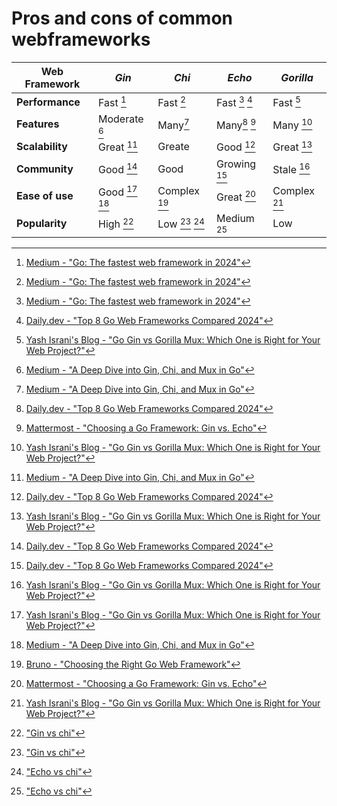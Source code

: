 # Pros and cons of common webframeworks


| **Web Framework** | *Gin*         | *Chi*          | *Echo*         | *Gorilla* |
| ----------------- | -----------   | ---------      | -------------- | --------- |
| **Performance**   | Fast [^1]     | Fast [^1]      | Fast [^1] [^2] | Fast [^3] |
| **Features**      | Moderate [^4] | Many[^4]       | Many[^2] [^5]  | Many [^3] | 
| **Scalability**   | Great [^4]     | Greate        | Good [^2]      | Great [^3] | 
| **Community**     | Good [^2]      | Good          | Growing [^2]   | Stale [^3] | 
| **Ease of use**   | Good [^3] [^4] | Complex [^7]  | Great [^5]     | Complex [^3] | 
| **Popularity**    | High [^6]      | Low [^6] [^8] | Medium [^8]    | Low       | 

[^1]: [Medium - "Go: The fastest web framework in 2024"](https://medium.com/deno-the-complete-reference/go-the-fastest-web-framework-in-2024-dcda4f9e54e6)

[^2]: [Daily.dev - "Top 8 Go Web Frameworks Compared 2024"](https://daily.dev/blog/top-8-go-web-frameworks-compared-2024)

[^3]: [Yash Israni's Blog - "Go Gin vs Gorilla Mux: Which One is Right for Your Web Project?"](https://yashisrani.hashnode.dev/go-gin-vs-gorilla-mux-which-one-is-right-for-your-web-project)

[^4]: [Medium - "A Deep Dive into Gin, Chi, and Mux in Go"](https://medium.com/@hasanshahjahan/a-deep-dive-into-gin-chi-and-mux-in-go-33b9ad861e1b)

[^5]: [Mattermost - "Choosing a Go Framework: Gin vs. Echo"](https://mattermost.com/blog/choosing-a-go-framework-gin-vs-echo/)

[^6]: ["Gin vs chi"](https://go.libhunt.com/compare-gin-vs-chi)

[^7]: [Bruno - "Choosing the Right Go Web Framework"](https://brunoscheufler.com/blog/2019-04-26-choosing-the-right-go-web-framework)

[^8]: ["Echo vs chi"](https://go.libhunt.com/compare-echo-vs-chi)